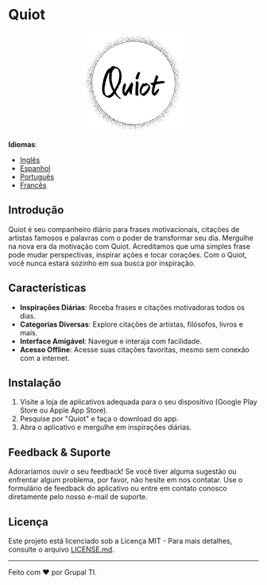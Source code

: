 # Quiot

<p align="center">
  <img src="assets/img/logo_circle_blue.svg" alt="Logo do Quiot" width="200"/>
</p>

**Idiomas**:
- [Inglês](README.md)
- [Espanhol](README-ES.md)
- [Português](README-PT.md)
- [Francês](README-FR.md)

## Introdução

Quiot é seu companheiro diário para frases motivacionais, citações de artistas famosos e palavras com o poder de transformar seu dia. Mergulhe na nova era da motivação com Quiot. Acreditamos que uma simples frase pode mudar perspectivas, inspirar ações e tocar corações. Com o Quiot, você nunca estará sozinho em sua busca por inspiração.

## Características

- **Inspirações Diárias**: Receba frases e citações motivadoras todos os dias.
- **Categorias Diversas**: Explore citações de artistas, filósofos, livros e mais.
- **Interface Amigável**: Navegue e interaja com facilidade.
- **Acesso Offline**: Acesse suas citações favoritas, mesmo sem conexão com a internet.

## Instalação

1. Visite a loja de aplicativos adequada para o seu dispositivo (Google Play Store ou Apple App Store).
2. Pesquise por "Quiot" e faça o download do app.
3. Abra o aplicativo e mergulhe em inspirações diárias.

## Feedback & Suporte

Adoraríamos ouvir o seu feedback! Se você tiver alguma sugestão ou enfrentar algum problema, por favor, não hesite em nos contatar. Use o formulário de feedback do aplicativo ou entre em contato conosco diretamente pelo nosso e-mail de suporte.

## Licença

Este projeto está licenciado sob a Licença MIT - Para mais detalhes, consulte o arquivo [LICENSE.md](LICENSE.md).

---

Feito com ❤️ por Grupal TI.
